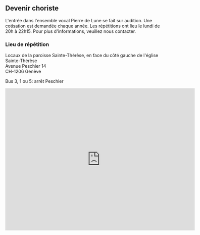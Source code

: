 ## Devenir choriste ##

L'entrée dans l'ensemble vocal Pierre de Lune se fait sur audition. Une cotisation est demandée chaque année. Les répétitions ont lieu le lundi de 20h à 22h15. Pour plus d'informations, veuillez nous contacter.

### Lieu de répétition ###

Locaux de la paroisse Sainte-Thérèse, en face du côté gauche de l'église Sainte-Thérèse  
Avenue Peschier 14  
CH-1206 Genève

Bus 3, 1 ou 5: arrêt Peschier

<iframe src="https://www.google.com/maps/embed?pb=!1m18!1m12!1m3!1d1380.9588797412193!2d6.1551656623776765!3d46.19219520816692!2m3!1f0!2f0!3f0!3m2!1i1024!2i768!4f13.1!3m3!1m2!1s0x478c7acbe2a337e5%3A0xcadd308e100a0146!2sAvenue+Peschier+14%2C+1206+Gen%C3%A8ve%2C+Switzerland!5e0!3m2!1sen!2suk!4v1460727684161" width="600" height="450" frameborder="0" style="border:0" allowfullscreen></iframe>
